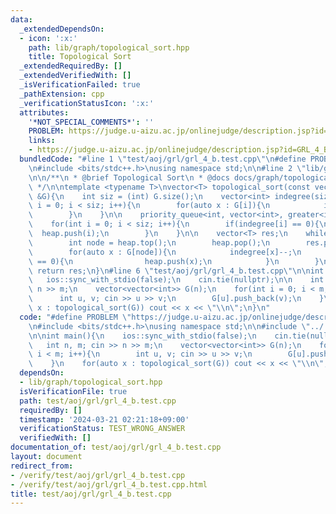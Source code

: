```yaml
---
data:
  _extendedDependsOn:
  - icon: ':x:'
    path: lib/graph/topological_sort.hpp
    title: Topological Sort
  _extendedRequiredBy: []
  _extendedVerifiedWith: []
  _isVerificationFailed: true
  _pathExtension: cpp
  _verificationStatusIcon: ':x:'
  attributes:
    '*NOT_SPECIAL_COMMENTS*': ''
    PROBLEM: https://judge.u-aizu.ac.jp/onlinejudge/description.jsp?id=GRL_4_B
    links:
    - https://judge.u-aizu.ac.jp/onlinejudge/description.jsp?id=GRL_4_B
  bundledCode: "#line 1 \"test/aoj/grl/grl_4_b.test.cpp\"\n#define PROBLEM \"https://judge.u-aizu.ac.jp/onlinejudge/description.jsp?id=GRL_4_B\"\
    \n#include <bits/stdc++.h>\nusing namespace std;\n\n#line 2 \"lib/graph/topological_sort.hpp\"\
    \n\n/**\n * @brief Topological Sort\n * @docs docs/graph/topological_sort.md\n\
    \ */\n\ntemplate <typename T>\nvector<T> topological_sort(const vector<vector<T>>\
    \ &G){\n    int siz = (int) G.size();\n    vector<int> indegree(siz);\n    for(int\
    \ i = 0; i < siz; i++){\n        for(auto x : G[i]){\n            indegree[x]++;\n\
    \        }\n    }\n\n    priority_queue<int, vector<int>, greater<int>> heap;\n\
    \    for(int i = 0; i < siz; i++){\n        if(indegree[i] == 0){\n          \
    \  heap.push(i);\n        }\n    }\n\n    vector<T> res;\n    while(!heap.empty()){\n\
    \        int node = heap.top();\n        heap.pop();\n        res.push_back(node);\n\
    \        for(auto x : G[node]){\n            indegree[x]--;\n            if(indegree[x]\
    \ == 0){\n                heap.push(x);\n            }\n        }\n    }\n   \
    \ return res;\n}\n#line 6 \"test/aoj/grl/grl_4_b.test.cpp\"\n\nint main(){\n \
    \   ios::sync_with_stdio(false);\n    cin.tie(nullptr);\n\n    int n, m; cin >>\
    \ n >> m;\n    vector<vector<int>> G(n);\n    for(int i = 0; i < m; i++){\n  \
    \      int u, v; cin >> u >> v;\n        G[u].push_back(v);\n    }\n    for(auto\
    \ x : topological_sort(G)) cout << x << \"\\n\";\n}\n"
  code: "#define PROBLEM \"https://judge.u-aizu.ac.jp/onlinejudge/description.jsp?id=GRL_4_B\"\
    \n#include <bits/stdc++.h>\nusing namespace std;\n\n#include \"../../../lib/graph/topological_sort.hpp\"\
    \n\nint main(){\n    ios::sync_with_stdio(false);\n    cin.tie(nullptr);\n\n \
    \   int n, m; cin >> n >> m;\n    vector<vector<int>> G(n);\n    for(int i = 0;\
    \ i < m; i++){\n        int u, v; cin >> u >> v;\n        G[u].push_back(v);\n\
    \    }\n    for(auto x : topological_sort(G)) cout << x << \"\\n\";\n}\n"
  dependsOn:
  - lib/graph/topological_sort.hpp
  isVerificationFile: true
  path: test/aoj/grl/grl_4_b.test.cpp
  requiredBy: []
  timestamp: '2024-03-21 02:21:18+09:00'
  verificationStatus: TEST_WRONG_ANSWER
  verifiedWith: []
documentation_of: test/aoj/grl/grl_4_b.test.cpp
layout: document
redirect_from:
- /verify/test/aoj/grl/grl_4_b.test.cpp
- /verify/test/aoj/grl/grl_4_b.test.cpp.html
title: test/aoj/grl/grl_4_b.test.cpp
---
```

